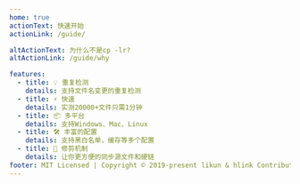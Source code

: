 ```yaml
---
home: true
actionText: 快速开始
actionLink: /guide/

altActionText: 为什么不是cp -lr?
altActionLink: /guide/why

features:
  - title: 💡 重复检测
    details: 支持文件名变更的重复检测
  - title: ⚡️ 快速
    details: 实测20000+文件只需1分钟
  - title: 📦 多平台
    details: 支持Windows、Mac、Linux
  - title: 🛠️ 丰富的配置
    details: 支持黑白名单，缓存等多个配置
  - title: 🔩 修剪机制
    details: 让你更方便的同步源文件和硬链
footer: MIT Licensed | Copyright © 2019-present likun & hlink Contributors
---
```


<script setup>
import getLatestTag from './.vitepress/theme/getLatestTag.ts'
getLatestTag();
</script>
